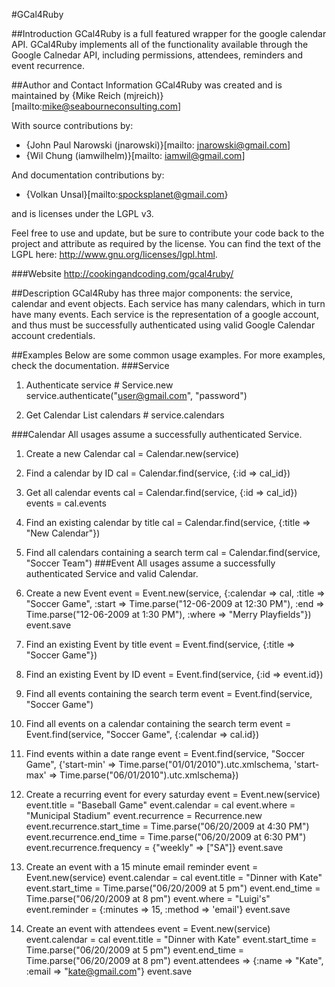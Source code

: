 #GCal4Ruby

##Introduction
GCal4Ruby is a full featured wrapper for the google calendar API.	 GCal4Ruby implements all of the functionality available through the Google Calnedar API, including permissions, attendees, reminders and event recurrence.	 

##Author and Contact Information
GCal4Ruby was created and is maintained by 
{Mike Reich (mjreich)}[mailto:mike@seabourneconsulting.com]

With source contributions by:

* {John Paul Narowski (jnarowski)}[mailto: jnarowski@gmail.com]
* {Wil Chung (iamwilhelm)}[mailto: iamwil@gmail.com]

And documentation contributions by:

* {Volkan Unsal}[mailto:spocksplanet@gmail.com}

and is licenses under the LGPL v3.

Feel free to use and update, but be sure to contribute your code back to the project and attribute as required by the license.	You can find the text of the LGPL here: http://www.gnu.org/licenses/lgpl.html.

###Website
http://cookingandcoding.com/gcal4ruby/

##Description
GCal4Ruby has three major components: the service, calendar and event objects.	Each service has many calendars, which in turn have many events.	Each service is the representation of a google account, and thus must be successfully authenticated using valid Google Calendar account credentials.	

##Examples
Below are some common usage examples.	 For more examples, check the documentation.
###Service
1. Authenticate
	service # Service.new
	service.authenticate("user@gmail.com", "password")

2. Get Calendar List
	calendars # service.calendars

###Calendar
All usages assume a successfully authenticated Service.
1. Create a new Calendar
	cal = Calendar.new(service)

2. Find a calendar by ID
	cal = Calendar.find(service, {:id => cal_id})

3. Get all calendar events
	cal = Calendar.find(service, {:id => cal_id})
	events = cal.events

4. Find an existing calendar by title
	cal = Calendar.find(service, {:title => "New Calendar"})

5. Find all calendars containing a search term
		cal = Calendar.find(service, "Soccer Team")
###Event
All usages assume a successfully authenticated Service and valid Calendar.
1. Create a new Event
	event = Event.new(service, {:calendar => cal, :title => "Soccer Game", :start => Time.parse("12-06-2009 at 12:30 PM"), :end => Time.parse("12-06-2009 at 1:30 PM"), :where => "Merry Playfields"})
	event.save

2. Find an existing Event by title
	event = Event.find(service, {:title => "Soccer Game"})

3. Find an existing Event by ID
	event = Event.find(service, {:id => event.id})

4. Find all events containing the search term
	event = Event.find(service, "Soccer Game")

5. Find all events on a calendar containing the search term
	event = Event.find(service, "Soccer Game", {:calendar => cal.id})

6. Find events within a date range
		event = Event.find(service, "Soccer Game", {'start-min' => Time.parse("01/01/2010").utc.xmlschema, 'start-max' => Time.parse("06/01/2010").utc.xmlschema})

7. Create a recurring event for every saturday
	event = Event.new(service)
	event.title = "Baseball Game"
	event.calendar = cal
	event.where = "Municipal Stadium"
	event.recurrence = Recurrence.new
	event.recurrence.start_time = Time.parse("06/20/2009 at 4:30 PM")
	event.recurrence.end_time = Time.parse("06/20/2009 at 6:30 PM")
	event.recurrence.frequency = {"weekly" => ["SA"]}
	event.save 

8. Create an event with a 15 minute email reminder
	event = Event.new(service)
	event.calendar = cal
	event.title = "Dinner with Kate"
	event.start_time = Time.parse("06/20/2009 at 5 pm")
	event.end_time = Time.parse("06/20/2009 at 8 pm")
	event.where = "Luigi's"
	event.reminder = {:minutes => 15, :method => 'email'}
	event.save

9. Create an event with attendees
	event = Event.new(service)
	event.calendar = cal
	event.title = "Dinner with Kate"
	event.start_time = Time.parse("06/20/2009 at 5 pm")
	event.end_time = Time.parse("06/20/2009 at 8 pm")
	event.attendees => {:name => "Kate", :email => "kate@gmail.com"}
	event.save